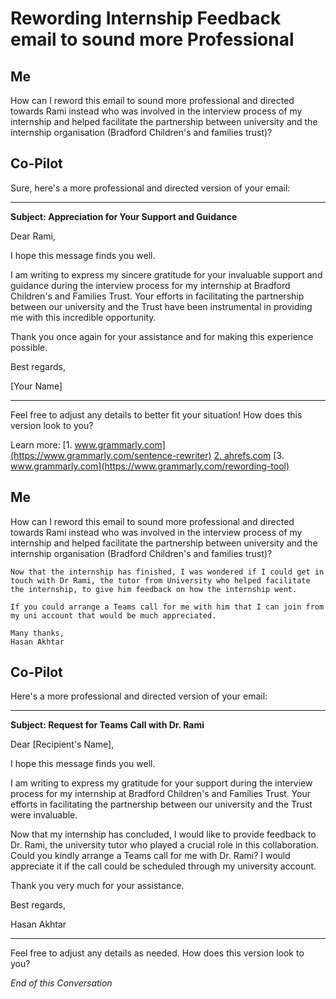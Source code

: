 # Rewording Internship Feedback email to sound more Professional  

## Me
How can I reword this email to sound more professional and directed towards Rami instead who was involved in the interview process of my internship and helped facilitate the partnership between university and the internship organisation (Bradford Children's and families trust)?  

## Co-Pilot
[1]: https://www.grammarly.com/sentence-rewriter ""
[2]: https://ahrefs.com/writing-tools/paraphrasing-tool ""
[3]: https://www.grammarly.com/rewording-tool ""

Sure, here's a more professional and directed version of your email:

---

**Subject: Appreciation for Your Support and Guidance**

Dear Rami,

I hope this message finds you well.

I am writing to express my sincere gratitude for your invaluable support and guidance during the interview process for my internship at Bradford Children's and Families Trust. Your efforts in facilitating the partnership between our university and the Trust have been instrumental in providing me with this incredible opportunity.

Thank you once again for your assistance and for making this experience possible.

Best regards,

[Your Name]

---

Feel free to adjust any details to better fit your situation! How does this version look to you?

Learn more: [1. www.grammarly.com](https://www.grammarly.com/sentence-rewriter)
[2. ahrefs.com](https://ahrefs.com/writing-tools/paraphrasing-tool) 
[3. www.grammarly.com](https://www.grammarly.com/rewording-tool)  

## Me
How can I reword this email to sound more professional and directed towards Rami instead who was involved in the interview process of my internship and helped facilitate the partnership between university and the internship organisation (Bradford Children's and families trust)?  

    Now that the internship has finished, I was wondered if I could get in touch with Dr Rami, the tutor from University who helped facilitate the internship, to give him feedback on how the internship went.  
    
    If you could arrange a Teams call for me with him that I can join from my uni account that would be much appreciated. 
    
    Many thanks, 
    Hasan Akhtar  
    
## Co-Pilot
Here's a more professional and directed version of your email:

---

**Subject: Request for Teams Call with Dr. Rami**

Dear [Recipient's Name],

I hope this message finds you well.

I am writing to express my gratitude for your support during the interview process for my internship at Bradford Children's and Families Trust. Your efforts in facilitating the partnership between our university and the Trust were invaluable.

Now that my internship has concluded, I would like to provide feedback to Dr. Rami, the university tutor who played a crucial role in this collaboration. Could you kindly arrange a Teams call for me with Dr. Rami? I would appreciate it if the call could be scheduled through my university account.

Thank you very much for your assistance.

Best regards,

Hasan Akhtar

---

Feel free to adjust any details as needed. How does this version look to you?  

*End of this Conversation*
